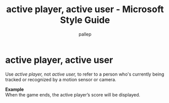 ﻿---
title: active player, active user - Microsoft Style Guide
author: pallep
ms.author: pallep
ms.date: 1/19/2018
ms.topic: article
ms.prod: non-product-specific
---

# active player, active user

Use *active player,* not *active user,* to refer to a person who's currently being tracked or recognized by a motion sensor or camera.

**Example**  
When the game ends, the active player’s score will be displayed.
